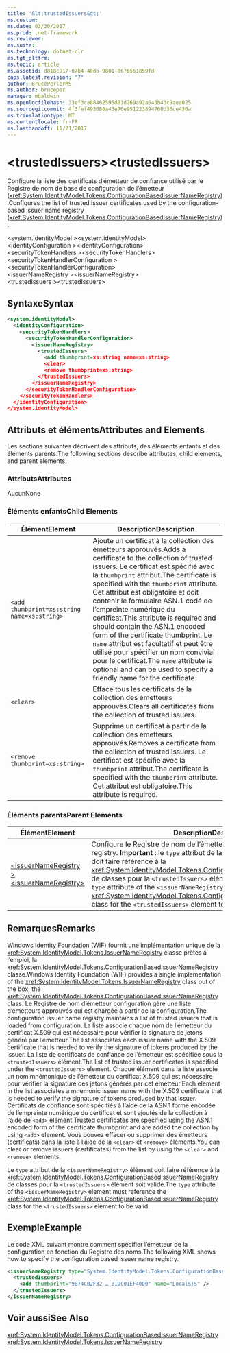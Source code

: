 ```yaml
---
title: '&lt;trustedIssuers&gt;'
ms.custom: 
ms.date: 03/30/2017
ms.prod: .net-framework
ms.reviewer: 
ms.suite: 
ms.technology: dotnet-clr
ms.tgt_pltfrm: 
ms.topic: article
ms.assetid: d818c917-07b4-40db-9801-8676561859fd
caps.latest.revision: "7"
author: BrucePerlerMS
ms.author: bruceper
manager: mbaldwin
ms.openlocfilehash: 33ef3ca88462595d81d269a92a643b43c9aea025
ms.sourcegitcommit: 4f3fef493080a43e70e951223894768d36ce430a
ms.translationtype: MT
ms.contentlocale: fr-FR
ms.lasthandoff: 11/21/2017
---
```

# <a name="lttrustedissuersgt"></a><span data-ttu-id="3e103-102">&lt;trustedIssuers&gt;</span><span class="sxs-lookup"><span data-stu-id="3e103-102">&lt;trustedIssuers&gt;</span></span>
<span data-ttu-id="3e103-103">Configure la liste des certificats d’émetteur de confiance utilisé par le Registre de nom de base de configuration de l’émetteur (<xref:System.IdentityModel.Tokens.ConfigurationBasedIssuerNameRegistry>).</span><span class="sxs-lookup"><span data-stu-id="3e103-103">Configures the list of trusted issuer certificates used by the configuration-based issuer name registry (<xref:System.IdentityModel.Tokens.ConfigurationBasedIssuerNameRegistry>).</span></span>  
  
 <span data-ttu-id="3e103-104">\<system.identityModel ></span><span class="sxs-lookup"><span data-stu-id="3e103-104">\<system.identityModel></span></span>  
<span data-ttu-id="3e103-105">\<identityConfiguration ></span><span class="sxs-lookup"><span data-stu-id="3e103-105">\<identityConfiguration></span></span>  
<span data-ttu-id="3e103-106">\<securityTokenHandlers ></span><span class="sxs-lookup"><span data-stu-id="3e103-106">\<securityTokenHandlers></span></span>  
<span data-ttu-id="3e103-107">\<securityTokenHandlerConfiguration ></span><span class="sxs-lookup"><span data-stu-id="3e103-107">\<securityTokenHandlerConfiguration></span></span>  
<span data-ttu-id="3e103-108">\<issuerNameRegistry ></span><span class="sxs-lookup"><span data-stu-id="3e103-108">\<issuerNameRegistry></span></span>  
<span data-ttu-id="3e103-109">\<trustedIssuers ></span><span class="sxs-lookup"><span data-stu-id="3e103-109">\<trustedIssuers></span></span>  
  
## <a name="syntax"></a><span data-ttu-id="3e103-110">Syntaxe</span><span class="sxs-lookup"><span data-stu-id="3e103-110">Syntax</span></span>  
  
```xml  
<system.identityModel>  
  <identityConfiguration>  
    <securityTokenHandlers>  
      <securityTokenHandlerConfiguration>  
        <issuerNameRegistry>  
          <trustedIssuers>  
            <add thumbprint=xs:string name=xs:string>  
            <clear>  
            <remove thumbprint=xs:string>  
          </trustedIssuers>  
        </issuerNameRegistry>  
      </securityTokenHandlerConfiguration>  
    </securityTokenHandlers>  
  </identityConfiguration>  
</system.identityModel>  
```  
  
## <a name="attributes-and-elements"></a><span data-ttu-id="3e103-111">Attributs et éléments</span><span class="sxs-lookup"><span data-stu-id="3e103-111">Attributes and Elements</span></span>  
 <span data-ttu-id="3e103-112">Les sections suivantes décrivent des attributs, des éléments enfants et des éléments parents.</span><span class="sxs-lookup"><span data-stu-id="3e103-112">The following sections describe attributes, child elements, and parent elements.</span></span>  
  
### <a name="attributes"></a><span data-ttu-id="3e103-113">Attributs</span><span class="sxs-lookup"><span data-stu-id="3e103-113">Attributes</span></span>  
 <span data-ttu-id="3e103-114">Aucun</span><span class="sxs-lookup"><span data-stu-id="3e103-114">None</span></span>  
  
### <a name="child-elements"></a><span data-ttu-id="3e103-115">Éléments enfants</span><span class="sxs-lookup"><span data-stu-id="3e103-115">Child Elements</span></span>  
  
|<span data-ttu-id="3e103-116">Élément</span><span class="sxs-lookup"><span data-stu-id="3e103-116">Element</span></span>|<span data-ttu-id="3e103-117">Description</span><span class="sxs-lookup"><span data-stu-id="3e103-117">Description</span></span>|  
|-------------|-----------------|  
|`<add thumbprint=xs:string name=xs:string>`|<span data-ttu-id="3e103-118">Ajoute un certificat à la collection des émetteurs approuvés.</span><span class="sxs-lookup"><span data-stu-id="3e103-118">Adds a certificate to the collection of trusted issuers.</span></span> <span data-ttu-id="3e103-119">Le certificat est spécifié avec la `thumbprint` attribut.</span><span class="sxs-lookup"><span data-stu-id="3e103-119">The certificate is specified with the `thumbprint` attribute.</span></span> <span data-ttu-id="3e103-120">Cet attribut est obligatoire et doit contenir le formulaire ASN.1 codé de l’empreinte numérique du certificat.</span><span class="sxs-lookup"><span data-stu-id="3e103-120">This attribute is required and should contain the ASN.1 encoded form of the certificate thumbprint.</span></span> <span data-ttu-id="3e103-121">Le `name` attribut est facultatif et peut être utilisé pour spécifier un nom convivial pour le certificat.</span><span class="sxs-lookup"><span data-stu-id="3e103-121">The `name` attribute is optional and can be used to specify a friendly name for the certificate.</span></span>|  
|`<clear>`|<span data-ttu-id="3e103-122">Efface tous les certificats de la collection des émetteurs approuvés.</span><span class="sxs-lookup"><span data-stu-id="3e103-122">Clears all certificates from the collection of trusted issuers.</span></span>|  
|`<remove thumbprint=xs:string>`|<span data-ttu-id="3e103-123">Supprime un certificat à partir de la collection des émetteurs approuvés.</span><span class="sxs-lookup"><span data-stu-id="3e103-123">Removes a certificate from the collection of trusted issuers.</span></span> <span data-ttu-id="3e103-124">Le certificat est spécifié avec la `thumbprint` attribut.</span><span class="sxs-lookup"><span data-stu-id="3e103-124">The certificate is specified with the `thumbprint` attribute.</span></span> <span data-ttu-id="3e103-125">Cet attribut est obligatoire.</span><span class="sxs-lookup"><span data-stu-id="3e103-125">This attribute is required.</span></span>|  
  
### <a name="parent-elements"></a><span data-ttu-id="3e103-126">Éléments parents</span><span class="sxs-lookup"><span data-stu-id="3e103-126">Parent Elements</span></span>  
  
|<span data-ttu-id="3e103-127">Élément</span><span class="sxs-lookup"><span data-stu-id="3e103-127">Element</span></span>|<span data-ttu-id="3e103-128">Description</span><span class="sxs-lookup"><span data-stu-id="3e103-128">Description</span></span>|  
|-------------|-----------------|  
|[<span data-ttu-id="3e103-129">\<issuerNameRegistry ></span><span class="sxs-lookup"><span data-stu-id="3e103-129">\<issuerNameRegistry></span></span>](../../../../../docs/framework/configure-apps/file-schema/windows-identity-foundation/issuernameregistry.md)|<span data-ttu-id="3e103-130">Configure le Registre de nom de l’émetteur.</span><span class="sxs-lookup"><span data-stu-id="3e103-130">Configures the issuer name registry.</span></span> <span data-ttu-id="3e103-131">**Important :** le `type` attribut de la `<issuerNameRegistry>` élément doit faire référence à la <xref:System.IdentityModel.Tokens.ConfigurationBasedIssuerNameRegistry> de classes pour la `<trustedIssuers>` élément soit valide.</span><span class="sxs-lookup"><span data-stu-id="3e103-131">**Important:**  The `type` attribute of the `<issuerNameRegistry>` element must reference the <xref:System.IdentityModel.Tokens.ConfigurationBasedIssuerNameRegistry> class for the `<trustedIssuers>` element to be valid.</span></span>|  
  
## <a name="remarks"></a><span data-ttu-id="3e103-132">Remarques</span><span class="sxs-lookup"><span data-stu-id="3e103-132">Remarks</span></span>  
 <span data-ttu-id="3e103-133">Windows Identity Foundation (WIF) fournit une implémentation unique de la <xref:System.IdentityModel.Tokens.IssuerNameRegistry> classe prêtes à l’emploi, la <xref:System.IdentityModel.Tokens.ConfigurationBasedIssuerNameRegistry> classe.</span><span class="sxs-lookup"><span data-stu-id="3e103-133">Windows Identity Foundation (WIF) provides a single implementation of the <xref:System.IdentityModel.Tokens.IssuerNameRegistry> class out of the box, the <xref:System.IdentityModel.Tokens.ConfigurationBasedIssuerNameRegistry> class.</span></span> <span data-ttu-id="3e103-134">Le Registre de nom d’émetteur configuration gère une liste d’émetteurs approuvés qui est chargée à partir de la configuration.</span><span class="sxs-lookup"><span data-stu-id="3e103-134">The configuration issuer name registry maintains a list of trusted issuers that is loaded from configuration.</span></span> <span data-ttu-id="3e103-135">La liste associe chaque nom de l’émetteur du certificat X.509 qui est nécessaire pour vérifier la signature de jetons généré par l’émetteur.</span><span class="sxs-lookup"><span data-stu-id="3e103-135">The list associates each issuer name with the X.509 certificate that is needed to verify the signature of tokens produced by the issuer.</span></span> <span data-ttu-id="3e103-136">La liste de certificats de confiance de l’émetteur est spécifiée sous la `<trustedIssuers>` élément.</span><span class="sxs-lookup"><span data-stu-id="3e103-136">The list of trusted issuer certificates is specified under the `<trustedIssuers>` element.</span></span> <span data-ttu-id="3e103-137">Chaque élément dans la liste associe un nom mnémonique de l’émetteur du certificat X.509 qui est nécessaire pour vérifier la signature des jetons générés par cet émetteur.</span><span class="sxs-lookup"><span data-stu-id="3e103-137">Each element in the list associates a mnemonic issuer name with the X.509 certificate that is needed to verify the signature of tokens produced by that issuer.</span></span> <span data-ttu-id="3e103-138">Certificats de confiance sont spécifiés à l’aide de la ASN.1 forme encodée de l’empreinte numérique du certificat et sont ajoutés de la collection à l’aide de `<add>` élément.</span><span class="sxs-lookup"><span data-stu-id="3e103-138">Trusted certificates are specified using the ASN.1 encoded form of the certificate thumbprint and are added the collection by using `<add>` element.</span></span> <span data-ttu-id="3e103-139">Vous pouvez effacer ou supprimer des émetteurs (certificats) dans la liste à l’aide de la `<clear>` et `<remove>` éléments.</span><span class="sxs-lookup"><span data-stu-id="3e103-139">You can clear or remove issuers (certificates) from the list by using the `<clear>` and `<remove>` elements.</span></span>  
  
 <span data-ttu-id="3e103-140">Le `type` attribut de la `<issuerNameRegistry>` élément doit faire référence à la <xref:System.IdentityModel.Tokens.ConfigurationBasedIssuerNameRegistry> de classes pour la `<trustedIssuers>` élément soit valide.</span><span class="sxs-lookup"><span data-stu-id="3e103-140">The `type` attribute of the `<issuerNameRegistry>` element must reference the <xref:System.IdentityModel.Tokens.ConfigurationBasedIssuerNameRegistry> class for the `<trustedIssuers>` element to be valid.</span></span>  
  
## <a name="example"></a><span data-ttu-id="3e103-141">Exemple</span><span class="sxs-lookup"><span data-stu-id="3e103-141">Example</span></span>  
 <span data-ttu-id="3e103-142">Le code XML suivant montre comment spécifier l’émetteur de la configuration en fonction du Registre des noms.</span><span class="sxs-lookup"><span data-stu-id="3e103-142">The following XML shows how to specify the configuration based issuer name registry.</span></span>  
  
```xml  
<issuerNameRegistry type="System.IdentityModel.Tokens.ConfigurationBasedIssuerNameRegistry, System.IdentityModel, Version=4.0.0.0, Culture=neutral, PublicKeyToken=b77a5c561934e089">  
  <trustedIssuers>  
    <add thumbprint="9B74CB2F32 … B1DC01EF40D0" name="LocalSTS" />  
  </trustedIssuers>  
</issuerNameRegistry>  
```  
  
## <a name="see-also"></a><span data-ttu-id="3e103-143">Voir aussi</span><span class="sxs-lookup"><span data-stu-id="3e103-143">See Also</span></span>  
 <xref:System.IdentityModel.Tokens.ConfigurationBasedIssuerNameRegistry>  
 <xref:System.IdentityModel.Tokens.IssuerNameRegistry>
